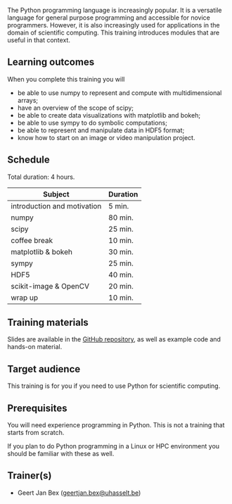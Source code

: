 The Python programming language is increasingly popular.  It is a
versatile language for general purpose programming and accessible
for novice programmers.  However, it is also increasingly used for
applications in the domain of scientific computing.
This training introduces modules that are useful in that context.


## Learning outcomes

When you complete this training you will

  * be able to use numpy to represent and compute with multidimensional
    arrays;
  * have an overview of the scope of scipy;
  * be able to create data visualizations with matplotlib and bokeh;
  * be able to use sympy to do symbolic computations;
  * be able to represent and manipulate data in HDF5 format;
  * know how to start on an image or video manipulation project.


## Schedule

Total duration: 4 hours.

  | Subject                                     | Duration |
  |---------------------------------------------|----------|
  | introduction and motivation                 |  5 min.  |
  | numpy                                       | 80 min.  |
  | scipy                                       | 25 min.  |
  | coffee break                                | 10 min.  |
  | matplotlib & bokeh                          | 30 min.  |
  | sympy                                       | 25 min.  |
  | HDF5                                        | 40 min.  |
  | scikit-image & OpenCV                       | 20 min.  |
  | wrap up                                     | 10 min.  |


## Training materials

Slides are available in the
 [GitHub repository](https://github.com/gjbex/Scientific-Python),
as well as example code and hands-on material.


## Target audience

This training is for you if you need to use Python for scientific
computing.


## Prerequisites

You will need experience programming in Python.  This is not a training that starts
from scratch.

If you plan to do Python programming in a Linux or HPC environment you should
be familiar with these as well.


## Trainer(s)

  * Geert Jan Bex ([geertjan.bex@uhasselt.be](mailto:geertjan.bex@uhasselt.be))

